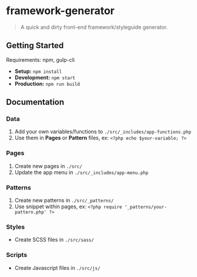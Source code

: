 # framework-generator

> A quick and dirty front-end framework/styleguide generator.


## Getting Started

Requirements: npm, gulp-cli

- __Setup:__ `npm install`
- __Development:__ `npm start`
- __Production:__ `npm run build`


## Documentation

### Data
1. Add your own variables/functions to `./src/_includes/app-functions.php`
2. Use them in __Pages__ or __Pattern__ files, ex: `<?php echo $your-variable; ?>`

### Pages
1. Create new pages in `./src/`
2. Update the app menu in `./src/_includes/app-menu.php`

### Patterns
1. Create new patterns in `./src/_patterns/`
2. Use snippet within pages, ex: `<?php require '_patterns/your-pattern.php' ?>`

### Styles
- Create SCSS files in `./src/sass/`

### Scripts
- Create Javascript files in `./src/js/`
